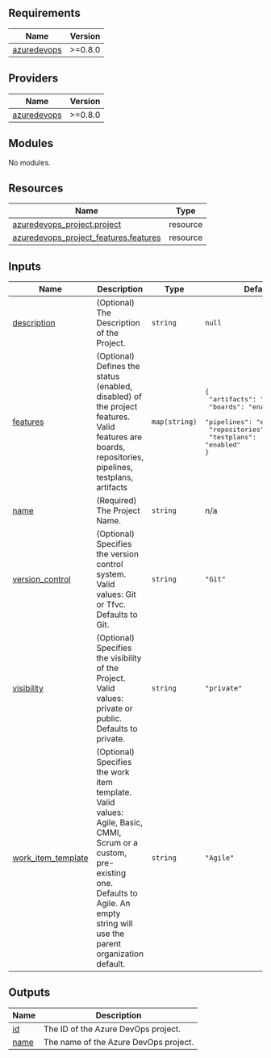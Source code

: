 <!-- BEGIN_TF_DOCS -->
## Requirements

| Name | Version |
|------|---------|
| <a name="requirement_azuredevops"></a> [azuredevops](#requirement\_azuredevops) | >=0.8.0 |

## Providers

| Name | Version |
|------|---------|
| <a name="provider_azuredevops"></a> [azuredevops](#provider\_azuredevops) | >=0.8.0 |

## Modules

No modules.

## Resources

| Name | Type |
|------|------|
| [azuredevops_project.project](https://registry.terraform.io/providers/microsoft/azuredevops/latest/docs/resources/project) | resource |
| [azuredevops_project_features.features](https://registry.terraform.io/providers/microsoft/azuredevops/latest/docs/resources/project_features) | resource |

## Inputs

| Name | Description | Type | Default | Required |
|------|-------------|------|---------|:--------:|
| <a name="input_description"></a> [description](#input\_description) | (Optional) The Description of the Project. | `string` | `null` | no |
| <a name="input_features"></a> [features](#input\_features) | (Optional) Defines the status (enabled, disabled) of the project features. Valid features are boards, repositories, pipelines, testplans, artifacts | `map(string)` | <pre>{<br>  "artifacts": "enabled",<br>  "boards": "enabled",<br>  "pipelines": "enabled",<br>  "repositories": "enabled",<br>  "testplans": "enabled"<br>}</pre> | no |
| <a name="input_name"></a> [name](#input\_name) | (Required) The Project Name. | `string` | n/a | yes |
| <a name="input_version_control"></a> [version\_control](#input\_version\_control) | (Optional) Specifies the version control system. Valid values: Git or Tfvc. Defaults to Git. | `string` | `"Git"` | no |
| <a name="input_visibility"></a> [visibility](#input\_visibility) | (Optional) Specifies the visibility of the Project. Valid values: private or public. Defaults to private. | `string` | `"private"` | no |
| <a name="input_work_item_template"></a> [work\_item\_template](#input\_work\_item\_template) | (Optional) Specifies the work item template. Valid values: Agile, Basic, CMMI, Scrum or a custom, pre-existing one. Defaults to Agile. An empty string will use the parent organization default. | `string` | `"Agile"` | no |

## Outputs

| Name | Description |
|------|-------------|
| <a name="output_id"></a> [id](#output\_id) | The ID of the Azure DevOps project. |
| <a name="output_name"></a> [name](#output\_name) | The name of the Azure DevOps project. |
<!-- END_TF_DOCS -->